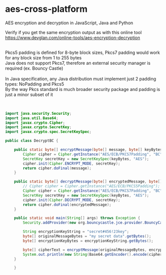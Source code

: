 # aes-cross-platform
AES encryption and decryption in JavaScript, Java and Python

Verify if you get the same encryption output as with this online tool <br/>
https://www.devglan.com/online-tools/aes-encryption-decryption

<br/>
Pkcs5 padding is defined for 8-byte block sizes, Pkcs7 padding would work for any block size from 1 to 255 bytes<br/>
Java does not support Pkcs7, therefore an external security manager is required (ex. Bouncy Castle)
<br/><br/>
In Java specification, any Java distribution must implement just 2 padding types: NoPadding and Pkcs5<br/>
By the way Pkcs standard is much broader security package and padding is just a minor subset of it
<br/><br/>

```java
		
import java.security.Security;
import java.util.Base64;
import javax.crypto.Cipher;
import javax.crypto.SecretKey;
import javax.crypto.spec.SecretKeySpec;

public class DecryptBC {

	public static byte[] encryptMessage(byte[] message, byte[] keyBytes) throws Exception {
		Cipher cipher = Cipher.getInstance("AES/ECB/PKCS7Padding", "BC");
		SecretKey secretKey = new SecretKeySpec(keyBytes, "AES");
		cipher.init(Cipher.ENCRYPT_MODE, secretKey);
		return cipher.doFinal(message);
	}

	public static byte[] decryptMessage(byte[] encryptedMessage, byte[] keyBytes) throws Exception {
		// Cipher cipher = Cipher.getInstance("AES/ECB/PKCS5Padding");
		Cipher cipher = Cipher.getInstance("AES/ECB/PKCS7Padding", "BC");
		SecretKey secretKey = new SecretKeySpec(keyBytes, "AES");
		cipher.init(Cipher.DECRYPT_MODE, secretKey);
		return cipher.doFinal(encryptedMessage);
	}

	public static void main(String[] args) throws Exception {
		Security.addProvider(new org.bouncycastle.jce.provider.BouncyCastleProvider());

		String encryptionKeyString = "secret#456!23key";
		byte[] originalMessageBytes = "my secret data".getBytes();
		byte[] encryptionKeyBytes = encryptionKeyString.getBytes();

		byte[] cipherText = encryptMessage(originalMessageBytes, encryptionKeyBytes);
		System.out.println(new String(Base64.getEncoder().encode(cipherText)));
	}

	}
```


